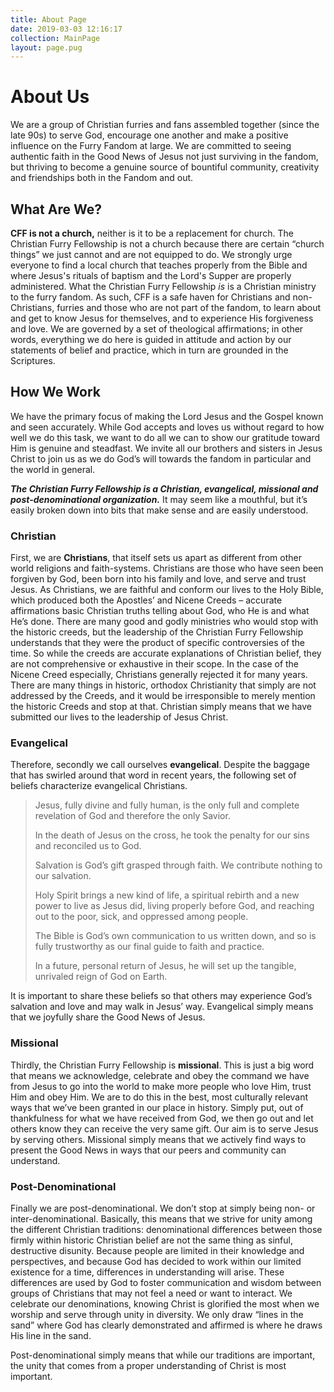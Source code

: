```yaml
---
title: About Page
date: 2019-03-03 12:16:17
collection: MainPage
layout: page.pug
---
```

# About Us

We are a group of Christian furries and fans assembled together (since the late 90s) to serve God, encourage one another and make a positive influence on the Furry Fandom at large. We are committed to seeing authentic faith in the Good News of Jesus not just surviving in the fandom, but thriving to become a genuine source of bountiful community, creativity and friendships both in the Fandom and out.



## What Are We?

**CFF is not a church,** neither is it to be a replacement for church. The Christian Furry Fellowship is not a church because there are certain “church things” we just cannot and are not equipped to do. We strongly urge everyone to find a local church that teaches properly from the Bible and where Jesus's rituals of baptism and the Lord's Supper are properly administered. What the Christian Furry Fellowship *is* is a Christian ministry to the furry fandom. As such, CFF is a safe haven for Christians and non-Christians, furries and those who are not part of the fandom, to learn about and get to know Jesus for themselves, and to experience His forgiveness and love. We are governed by a set of theological affirmations; in other words, everything we do here is guided in attitude and action by our statements of belief and practice, which in turn are grounded in the Scriptures.



## How We Work

We have the primary focus of making the Lord Jesus and the Gospel known and seen accurately. While God accepts and loves us without regard to how well we do this task, we want to do all we can to show our gratitude toward Him is genuine and steadfast. We invite all our brothers and sisters in Jesus Christ to join us as we do God’s will towards the fandom in particular and the world in general.

***The Christian Furry Fellowship is a Christian, evangelical, missional and post-denominational organization.*** It may seem like a mouthful, but it’s easily broken down into bits that make sense and are easily understood.

### Christian

First, we are **Christians**, that itself sets us apart as different from other world religions and faith-systems. Christians are those who have seen been forgiven by God, been born into his family and love, and serve and trust Jesus. As Christians, we are faithful and conform our lives to the Holy Bible, which produced both the Apostles’ and Nicene Creeds – accurate affirmations basic Christian truths telling about God, who He is and what He’s done. There are many good and godly ministries who would stop with the historic creeds, but the leadership of the Christian Furry Fellowship understands that they were the product of specific controversies of the time. So while the creeds are accurate explanations of Christian belief, they are not comprehensive or exhaustive in their scope. In the case of the Nicene Creed especially, Christians generally rejected it for many years. There are many things in historic, orthodox Christianity that simply are not addressed by the Creeds, and it would be irresponsible to merely mention the historic Creeds and stop at that. Christian simply means that we have submitted our lives to the leadership of Jesus Christ.



### Evangelical

Therefore, secondly we call ourselves **evangelical**. Despite the baggage that has swirled around that word in recent years, the following set of beliefs characterize evangelical Christians.

> Jesus, fully divine and fully human, is the only full and complete revelation of God and therefore the only Savior.
>
> In the death of Jesus on the cross, he took the penalty for our sins and reconciled us to God.
>
> Salvation is God’s gift grasped through faith. We contribute nothing to our salvation.
>
> Holy Spirit brings a new kind of life, a spiritual rebirth and a new power to live as Jesus did, living properly before God, and reaching out to the poor, sick, and oppressed among people.
>
> The Bible is God’s own communication to us written down, and so is fully trustworthy as our final guide to faith and practice.
>
> In a future, personal return of Jesus, he will set up the tangible, unrivaled reign of God on Earth.

It is important to share these beliefs so that others may experience God’s salvation and love and may walk in Jesus’ way. Evangelical simply means that we joyfully share the Good News of Jesus.



### Missional

Thirdly, the Christian Furry Fellowship is **missional**. This is just a big word that means we acknowledge, celebrate and obey the command we have from Jesus to go into the world to make more people who love Him, trust Him and obey Him. We are to do this in the best, most culturally relevant ways that we’ve been granted in our place in history. Simply put, out of thankfulness for what we have received from God, we then go out and let others know they can receive the very same gift. Our aim is to serve Jesus by serving others. Missional simply means that we actively find ways to present the Good News in ways that our peers and community can understand.



### Post-Denominational

Finally we are post-denominational. We don’t stop at simply being non- or inter-denominational. Basically, this means that we strive for unity among the different Christian traditions: denominational differences between those firmly within historic Christian belief are not the same thing as sinful, destructive disunity. Because people are limited in their knowledge and perspectives, and because God has decided to work within our limited existence for a time, differences in understanding will arise. These differences are used by God to foster communication and wisdom between groups of Christians that may not feel a need or want to interact. We celebrate our denominations, knowing Christ is glorified the most when we worship and serve through unity in diversity. We only draw “lines in the sand” where God has clearly demonstrated and affirmed is where he draws His line in the sand.

Post-denominational simply means that while our traditions are important, the unity that comes from a proper understanding of Christ is most important.